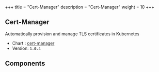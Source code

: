 +++
title = "Cert-Manager"
description = "Cert-Manager"
weight = 10
+++

## Cert-Manager

Automatically provision and manage TLS certificates in Kubernetes

* Chart : [cert-manager](https://artifacthub.io/packages/helm/jetstack/cert-manager)
* Version: `1.0.4`

## Components
